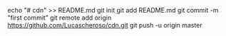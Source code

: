 echo "# cdn" >> README.md
git init
git add README.md
git commit -m "first commit"
git remote add origin https://github.com/Lucascheroso/cdn.git
git push -u origin master
